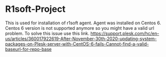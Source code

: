 # R1soft-Project
This is used for installation of r1soft agent.
Agent was installed on Centos 6. 
Centos 6 version is not supported anymore so you might have a valid url problem. To solve this issue use this link. 
https://support.plesk.com/hc/en-us/articles/360017922619-After-November-30th-2020-updating-system-packages-on-Plesk-server-with-CentOS-6-fails-Cannot-find-a-valid-baseurl-for-repo-base
